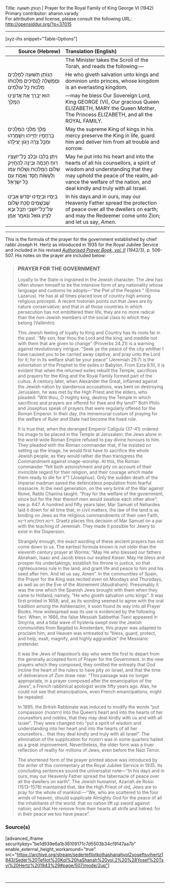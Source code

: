 <html>
<head></head>
<body>
Title: הַנּוֹתֵן תְּשׁוּעָה | Prayer for the Royal Family of King George Ⅵ (1942)<br />
Primary contributor: aharon.varady<br />
For attribution and license, please consult the following URL: <a href="http://opensiddur.org/?p=37015">http://opensiddur.org/?p=37015</a>
<p />
<hr />

[xyz-ihs snippet="Table-Options"]<table style="margin-left: auto; margin-right: auto;" class="draggable">
<thead><tr><th id="x" style="text-align: right;">Source (Hebrew)</th><th style="text-align: left;">Translation (English)</th></tr></thead>
<tbody>
<tr><td style="vertical-align:top;">
<div class="liturgy" lang="he">

</span></div></td>
 
<td style="vertical-align:top;">
<div class="english" lang="en">
<span class="instruction">The Minister takes the Scroll of the Torah, and reads the following:—</span> 
</div></td></tr>


<tr><td style="vertical-align:top;">
<div class="liturgy" lang="he">
הַנּוֹתֵן תְּשׁוּעָה לַמְּלָכִים
וּמֶמְשָׁלָה לֲנְּסִיכִים
מַלְכוּתוֹ מַלְכוּת כׇּל עֹולָמִים
</span></div></td>
 
<td style="vertical-align:top;">
<div class="english" lang="en">
He who giveth salvation unto kings 
and dominion unto princes, 
whose kingdom is an everlasting kingdom,
</div></td></tr>


<tr><td style="vertical-align:top;">
<div class="liturgy" lang="he">
הוּא יְבָרֵךְ
אֶת אֲדוֹנֵֽינוּ הַמֶּֽלֶךְ
</span></div></td>
 
<td style="vertical-align:top;">
<div class="english" lang="en">
—may he bless 
Our Sovereign Lord, King GEORGE (VI), 
Our gracious Queen ELIZABETH, 
MARY the Queen Mother, 
The Princess ELIZABETH, 
and all the ROYAL FAMILY. 
</div></td></tr>


<tr><td style="vertical-align:top;">
<div class="liturgy" lang="he">
מֶֽלֶךְ מַלְכֵי הַמְּלָכִים
בְּרַחֲמָיו יְחַיֵּֽיהוּ 
וְיִשְׁמְרֵֽהוּ 
וּמִכׇּל צָרָה וְיָגוֹן יַצִּילֵֽהוּ
</span></div></td>
 
<td style="vertical-align:top;">
<div class="english" lang="en">
May the supreme King of kings 
in his mercy preserve the King in life, 
guard him 
and deliver him from all trouble and sorrow. 
</div></td></tr>


<tr><td style="vertical-align:top;">
<div class="liturgy" lang="he">
וְיִתֵּן בְּלִבּוֹ
וּבְלֵב כׇּל־יוֹעֲצַיו
רֽוּחַ חָכְמָה וּבִינָה
לְהַחֲזִיק שְׁלוֹם הַמַּלְכוּת
וְשַׁלְוַת עַמּוֹ
וְלַעֲשׂוֹת חֶֽסֶד וֶאֶמֶת עִם כׇּל יִשְׂרָאֵל׃
</span></div></td>
 
<td style="vertical-align:top;">
<div class="english" lang="en">
May he put into his heart 
and into the hearts of all his counsellors, 
a spirit of wisdom and understanding 
that they may uphold the peace of the realm, 
advance the welfare of the nation, 
and deal kindly and truly with all Israel.
</div></td></tr>


<tr><td style="vertical-align:top;">
<div class="liturgy" lang="he">
בְּיָמָיו וּבְיָמֵֽינוּ
יִפְרֹשׂ אָבִֽינוּ שֶׁבַּשָׁמַֽיִם
סֻכַּת שָׁלוֹם 
עַל־כׇּל־יוֹשְׁבֵי תֵבֵל
וּבָא לְצִיּוֹן גּוֹאֵל
וְנֺאמַר אָמֵן׃
</span></div></td>
 
<td style="vertical-align:top;">
<div class="english" lang="en">
In his days and in ours, 
may our Heavenly Father spread 
the protection of peace 
over all the dwellers on earth; 
and may the Redeemer come unto Zion; 
and let us say, <em>Amen</em>. 
</div></td></tr>
</tbody></table>

<hr />

This is the formula of the prayer for the government established by chief rabbi Joseph H. Hertz as introduced in 1935 for the Royal Jubilee Service and included in his revised <em><a href="/?p=27573">Authorised Prayer Book, vol. II</a></em> (1942/3), p. 506-507. His notes on the prayer are included below:

<blockquote>
<h3>PRAYER FOR THE GOVERNMENT</h3>

Loyalty to the State is ingrained in the Jewish character. The Jew has often shown himself to be the intensive form of any nationality whose language and customs he adopts—‘‘the Piel of the Peoples ” (Emma Lazarus). He has at all times placed love of country high among religious precepts. A recent historian points out that Jews are by nature conservative; and that in all those countries in which persecution has not embittered their life, they are no more radical than the non-Jewish members of the social class to which they belong (Vallentin).  

This Jewish feeling of loyalty to King and Country has its roots far in the past. ‘‘My son, fear thou the Lord and the king, and meddle not with them that are given to change” (Proverbs 24.21) is a warning against revolutionary intrigue. “Seek ye the peace of the city whither I have caused you to be carried away captive, and pray unto the Lord for it; for in its welfare shall be your peace” (Jeremiah 29.7) is the exhortation of the Prophet to the exiles in Babylon. From Ezra 6.10, it is evident that when the returned exiles rebuilt the Temple, sacrifices and prayers for the King and the Royal Family formed part of the cultus. A century later, when Alexander the Great, inflamed against the Jewish nation by slanderous accusations, was bent on destroying Jerusalem, he was met by the High Priest and the elders, who pleaded: “Wilt thou, O mighty king, destroy the Temple in which sacrifices and prayers are offered for thee and thy land?” Both Philo and Josephus speak of prayers that were regularly offered for the Roman Emperor. In their day, the immemorial custom of praying for the welfare of Ruler and State had become the fixed rule. 

It is true that, when the deranged Emperor Caligula (37-41) ordered his image to be placed in the Temple at Jerusalem, the Jews alone in the world-wide Roman Empire refused to pay divine honours to him. They pleaded with the Roman commander that, if he insisted on setting up the image, he would first have to sacrifice the whole Jewish people; as they would rather die than transgress the Commandment against image-worship. At this, the Roman commander “felt both astonishment and pity on account of their invincible regard for their religion, and their courage which made them ready to die for it”? (Josephus). Only the sudden death of the Imperial madman saved the defenceless population from fearful massacre. In the next generation, on the very brink of the War against Rome, Rabbi Chanina taught: “Pray for the welfare of the government, since but for the fear thereof men would swallow each other alive”; see p. 647. A hundred and fifty years later, Mar Samuel of Nehardea laid it down for all time that, in civil matters, the law of the land is as binding on Jews as the religious commandments of their own Faith, <span class="hebrew" lang="he">דינא דמלכותא דינא</span>. Graetz places this decision of Mar Samuel on a par with the teaching of Jeremiah. They made it possible for Jewry to exist in the Dispersion. 

Strangely enough, the exact wording of these ancient prayers has not come down to us. The earliest formula known is not older than the eleventh century prayer at Worms: “May He who blessed our fathers Abraham, Isaac and Jacob bless our exalted Kaiser. May He bless and prosper his undertakings; establish his throne in justice, so that righteousness rule in the land; and grant life and peace to him and his seed after him. And let us say, Amen”. In the communities of Spain, the Prayer for the King was recited even on Mondays and Thursdays, as well as on the Eve of the Atonement (Abudraham). Presumably it was the one which the Spanish Jews brought with them when they came to Holland; namely, “He who giveth salvation unto kings”. It was first printed in 1658; and, as its wording seemed to agree with the oral tradition among the Ashkenazim, it soon found its way into all Prayer Books. How widespread was its use is evidenced by the following fact. When, in 1666, the false Messiah Sabbethai Tsevi appeared in Smyrna, and a tidal wave of hysteria swept over the Jewish communities from Bagdad to Amsterdam, this prayer was adapted to proclaim him; and Heaven was entreated to “bless, guard, protect, and help, exalt, magnify, and highly aggrandize” the Messianic pretender. 

It was the Jews of Napoleon’s day who were the first to depart from the generally accepted form of Prayer for the Government. In the new prayers which they composed, they omitted the entreaty that God incline the heart of the rulers to have pity on Israel, and that the time of deliverance of Zion draw near. “This passage was no longer appropriate, in a prayer composed after the emancipation of the Jews”, a French rabbinical apologist wrote fifty years ago. Alas, he could not see that emancipations, even French emancipations, might be repealed. 

In 1895, the British Rabbinate was induced to modify the words “put compassion (<span class="hebrew" lang="he">רחמנות</span>) into the Queen’s heart and into the hearts of her counsellors and nobles, that they may deal kindly with us and with all Israel”. They were changed into “put a spirit of wisdom and understanding into her heart and into the hearts of all her counsellors... that they deal kindly and truly with all Israel”. The elimination of the supplication for <span class="hebrew" lang="he">רחמנות</span> was in some quarters hailed as a great improvement. Nevertheless, the older form was a truer reflection of reality for millions of Jews, even before the Nazi Terror. 

The shortened form of the prayer printed above was introduced by the writer of this commentary at the Royal Jubilee Service in 1935. Its concluding sentences sound the universalist note—‘‘In his days and in ours, may our Heavenly Father spread the tabernacle of peace over all the dwellers on earth”. The Jewish humanist, Azariah de Rossi (1513-1578) maintained that, like the High Priest of old, Jews are to pray for the whole of mankind:—‘‘We, who are scattered to the four winds of heaven, should supplicate Almighty God for the peace of all the inhabitants of the world; that no nation lift up sword against nation; and that He remove from their hearts all strife and hatred: for in their peace we too have peace”. 
</blockquote>

<h3>Source(s)</h3>

[advanced_iframe securitykey="be1d939e6a1b36109171c7d5503b34cf9147aa7b" enable_external_height_workaround="true" src="https://archive.org/stream/sedertefilotkolhashanahvol2yoseftsvihertz1943/Seder%20Tefilot%20Kol%20haShanah%20vol.2%20%28Yosef%20Tsvi%20Hertz%201943%29#page/507/mode/2up"]

&nbsp;

<hr />

&nbsp;

</body>
</html>